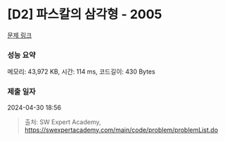 # [D2] 파스칼의 삼각형 - 2005 

[문제 링크](https://swexpertacademy.com/main/code/problem/problemDetail.do?contestProbId=AV5P0-h6Ak4DFAUq) 

### 성능 요약

메모리: 43,972 KB, 시간: 114 ms, 코드길이: 430 Bytes

### 제출 일자

2024-04-30 18:56



> 출처: SW Expert Academy, https://swexpertacademy.com/main/code/problem/problemList.do